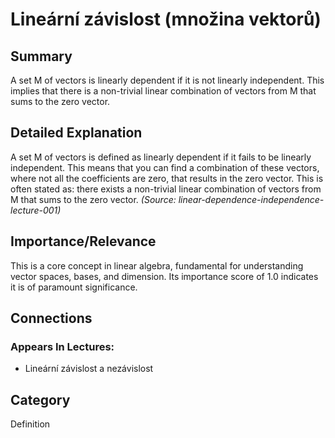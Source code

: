 # Lineární závislost (množina vektorů)

## Summary
A set M of vectors is linearly dependent if it is not linearly independent. This implies that there is a non-trivial linear combination of vectors from M that sums to the zero vector.

## Detailed Explanation
A set M of vectors is defined as linearly dependent if it fails to be linearly independent. This means that you can find a combination of these vectors, where not all the coefficients are zero, that results in the zero vector. This is often stated as: there exists a non-trivial linear combination of vectors from M that sums to the zero vector.
*(Source: linear-dependence-independence-lecture-001)*

## Importance/Relevance
This is a core concept in linear algebra, fundamental for understanding vector spaces, bases, and dimension. Its importance score of 1.0 indicates it is of paramount significance.

## Connections
### Appears In Lectures:
*   Lineární závislost a nezávislost

## Category
Definition